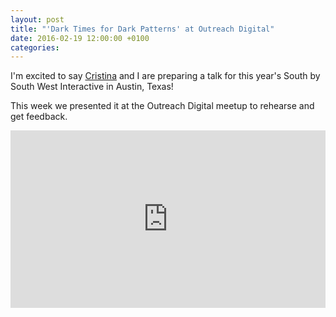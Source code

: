 ```yaml
---
layout: post
title: "'Dark Times for Dark Patterns' at Outreach Digital"
date: 2016-02-19 12:00:00 +0100
categories: 
---
```


I'm excited to say [Cristina](https://twitter.com/crvigano) and I are preparing a talk for this year's South by South West Interactive in Austin, Texas!

This week we presented it at the Outreach Digital meetup to rehearse and get feedback.

<style>.embed-container { position: relative; padding-bottom: 56.25%; height: 0; overflow: hidden; max-width: 100%; } .embed-container iframe, .embed-container object, .embed-container embed { position: absolute; top: 0; left: 0; width: 100%; height: 100%; }</style><div class='embed-container'><iframe src='https://www.youtube.com/embed/azgFV34qQ_I' frameborder='0' allowfullscreen></iframe></div>